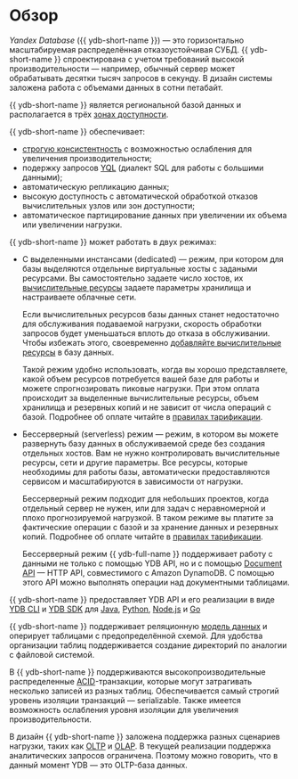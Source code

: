# Обзор


*Yandex Database* ({{ ydb-short-name }}) — это горизонтально масштабируемая распределённая отказоустойчивая СУБД. {{ ydb-short-name }} спроектирована с учетом требований высокой производительности — например, обычный сервер может обрабатывать десятки тысяч запросов в секунду. В дизайн системы заложена работа с объемами данных в сотни петабайт.

{{ ydb-short-name }} является региональной базой данных и располагается в трёх  [зонах доступности](../../overview/concepts/geo-scope.md).

{{ ydb-short-name }} обеспечивает:

* [строгую консистентность](https://en.wikipedia.org/wiki/Consistency_model#Strict_Consistency) с возможностью ослабления для увеличения производительности;
* подержку запросов [YQL](../yql/reference/overview.md) (диалект SQL для работы с большими данными);
* автоматическую репликацию данных;
* высокую доступность с автоматической обработкой отказов вычислительных узлов или зон доступности;
* автоматическое партицирование данных при увеличении их объема или увеличении нагрузки.

{{ ydb-short-name }} может работать в двух режимах:

* С выделенными инстансами (dedicated) — режим, при котором для базы выделяются отдельные виртуальные хосты с задаными ресурсами. Вы самостоятельно задаете число хостов, их [вычислительные ресурсы](databases.md#compute-units) задаете параметры хранилища и настраиваете облачные сети.

  Если вычислительных ресурсов базы данных станет недостаточно для обслуживания подаваемой нагрузки, скорость обработки запросов будет уменьшаться вплоть до отказа в обслуживании. Чтобы избежать этого, своевременно [добавляйте вычислительные ресурсы](../operations/create_manage_database.md#change-db-params) в базу данных.
   
   Такой режим удобно использовать, когда вы хорошо представляете, какой объем ресурсов потребуется вашей базе для работы и можете спрогнозировать пиковые нагрузки. При этом оплата происходит за выделенные вычислительные ресурсы, объем хранилища и резервных копий и не зависит от числа операций с базой. Подробнее об оплате читайте в [правилах тарификации](../pricing/dedicated.md).

* Бессерверный (serverless) режим — режим, в котором вы можете развернуть базу данных в обслуживаемой среде без создания отдельных хостов. Вам не нужно контролировать вычислительные ресурсы, сети и другие параметры. Все ресурсы, которые необходимы для работы базы, автоматически предоставляются сервисом и масштабируются в зависимости от нагрузки.
   
   Бессерверный режим подходит для небольших проектов, когда отдельный сервер не нужен, или для задач с неравномерной и плохо прогнозируемой нагрузкой. В таком режиме вы платите за фактические операции с базой и за хранение данных и резервных копий. Подробнее об оплате читайте в [правилах тарификации](../pricing/serverless.md).

   Бессерверный режим {{ ydb-full-name }} поддерживает работу с данными не только с помощью YDB API, но и с помощью [Document API](../docapi/api-ref/index.md) — HTTP API, совместимого с Amazon DynamoDB. С помощью этого API можно выполнять операции над документными таблицами.

{{ ydb-short-name }} предоставляет YDB API и его реализации в виде [YDB CLI](../quickstart/examples-ydb-cli.md) и [YDB SDK](../sdk/index.md) для [Java](https://github.com/yandex-cloud/ydb-java-sdk), [Python](https://github.com/yandex-cloud/ydb-python-sdk), [Node.js](https://github.com/yandex-cloud/ydb-nodejs-sdk) и [Go](https://github.com/yandex-cloud/ydb-go-sdk)

{{ ydb-short-name }} поддерживает реляционную [модель данных](datamodel.md) и оперирует таблицами с предопределённой схемой. Для удобства организации таблиц поддерживается создание директорий по аналогии с файловой системой.

В {{ ydb-short-name }} поддерживаются высокопроизводительные распределенные [ACID](https://en.wikipedia.org/wiki/ACID_(computer_science))-транзакции, которые могут затрагивать несколько записей из разных таблиц. Обеспечивается самый строгий уровень изоляции транзакций — serializable. Также имеется возможность ослабления уровня изоляции для увеличения производительности.

В дизайн {{ ydb-short-name }} заложена поддержка разных сценариев нагрузки, таких как [OLTP](https://en.wikipedia.org/wiki/Online_transaction_processing) и [OLAP](https://en.wikipedia.org/wiki/Online_analytical_processing). В текущей реализации поддержка аналитических запросов ограничена. Поэтому можно говорить, что в данный момент YDB — это OLTP-база данных.


